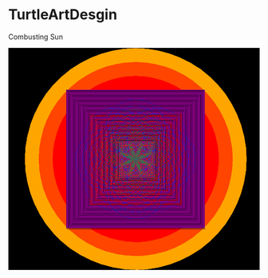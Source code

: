 # TurtleArtDesgin

Combusting Sun

<img src="https://github.com/Andrew6997/TurtleArtDesgin/blob/master/HomeWork.PNG">
